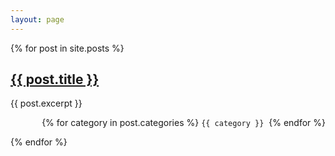 ```yaml
---
layout: page
---
```


{% for post in site.posts %}
  <h2><a href="{{ post.url }}">{{ post.title }}</a></h2>
  <p>{{ post.excerpt }}</p>

  <p style="text-align: right">
    {% for category in post.categories %}
      <code class="language-plaintext highlighter-rouge">{{ category }}</code>&nbsp;
    {% endfor %}
  </p>
{% endfor %}
